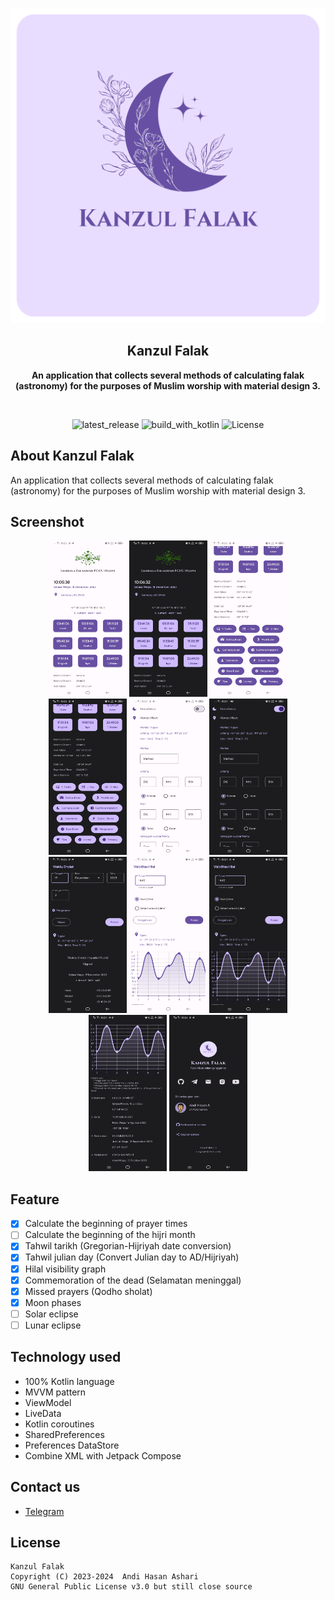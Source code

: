 <p align="center">
  <img src="./src/repo_kf.png" alt="app_banner"/>
</p>

<h2 align="center"><b>Kanzul Falak</b></h2>
<p align="center">
<b>An application that collects several methods of calculating falak (astronomy) for the purposes of Muslim worship with material design 3.</b>
<p><br>

<p align="center">
<!-- Latest release -->
<img src="https://img.shields.io/github/v/release/andihasan97/kanzul-falak-page?include_releases&label=latest%20release&style=for-the-badge&color=brightgreen" alt="latest_release"/>
<!-- Build with Kotlin -->
<img src="https://img.shields.io/badge/Kotlin-C116E3?&style=for-the-badge&logo=kotlin&logoColor=white" alt="build_with_kotlin">
<!-- License -->
<img src="https://img.shields.io/github/license/andihasan97/kanzul-falak-page?color=blue&style=for-the-badge&color=brightgreen" alt="License">
</p>

## About Kanzul Falak

An application that collects several methods of calculating falak (astronomy) for the purposes of Muslim worship with material design 3.

## Screenshot
<div align="center">

<img width="125" height="250" src="./src/home_light1.jpg" alt="Screenshot_01" title="Screenshot_01">
<img width="125" height="250" src="./src/home_dark1.jpg" alt="Screenshot_02" title="Screenshot_02">
<img width="125" height="250" src="./src/homebottom_light1.jpg" alt="Screenshot_03" title="Screenshot_03">
<img width="125" height="250" src="./src/homebottom_dark1.jpg" alt="Screenshot_04" title="Screenshot_04">
<img width="125" height="250" src="./src/settings_light2.jpg" alt="Screenshot_05" title="Screenshot_05">
<img width="125" height="250" src="./src/settings_dark2.jpg" alt="Screenshot_06" title="Screenshot_06">
<img width="125" height="250" src="./src/sholat_atasdark3.jpg" alt="Screenshot_07" title="Screenshot_07">
<img width="125" height="250" src="./src/chart_atas_light4.jpg" alt="Screenshot_08" title="Screenshot_08">
<img width="125" height="250" src="./src/chart_atas_dark4.jpg" alt="Screenshot_09" title="Screenshot_09">
<img width="125" height="250" src="./src/chart_bawah_dark4.jpg" alt="Screenshot_10" title="Screenshot_10">
<img width="125" height="250" src="./src/about_dark5.jpg" alt="Screenshot_11" title="Screenshot_11">
</div>

## Feature

- [x] Calculate the beginning of prayer times
- [ ] Calculate the beginning of the hijri month
- [x] Tahwil tarikh (Gregorian-Hijriyah date conversion)
- [x] Tahwil julian day (Convert Julian day to AD/Hijriyah)
- [x] Hilal visibility graph
- [x] Commemoration of the dead (Selamatan meninggal)
- [x] Missed prayers (Qodho sholat)
- [x] Moon phases
- [ ] Solar eclipse
- [ ] Lunar eclipse

## Technology used

- 100% Kotlin language
- MVVM pattern
- ViewModel
- LiveData
- Kotlin coroutines
- SharedPreferences
- Preferences DataStore
- Combine XML with Jetpack Compose

## Contact us

- [Telegram](https://t.me/moonelfalakiy)

## License

```
Kanzul Falak
Copyright (C) 2023-2024  Andi Hasan Ashari
GNU General Public License v3.0 but still close source
```